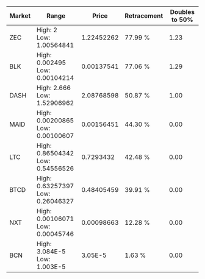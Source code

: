 | Market | Range | Price| Retracement | Doubles to 50% |
| --- | --- | --- | --- | --- |
| ZEC | High: 2<br />Low: 1.00564841 | 1.22452262 | 77.99 % | 1.23 |
| BLK | High: 0.002495<br />Low: 0.00104214 | 0.00137541 | 77.06 % | 1.29 |
| DASH | High: 2.666<br />Low: 1.52906962 | 2.08768598 | 50.87 % | 1.00 |
| MAID | High: 0.00200865<br />Low: 0.00100607 | 0.00156451 | 44.30 % | 0.00 |
| LTC | High: 0.86504342<br />Low: 0.54556526 | 0.7293432 | 42.48 % | 0.00 |
| BTCD | High: 0.63257397<br />Low: 0.26046327 | 0.48405459 | 39.91 % | 0.00 |
| NXT | High: 0.00106071<br />Low: 0.00045746 | 0.00098663 | 12.28 % | 0.00 |
| BCN | High: 3.084E-5<br />Low: 1.003E-5 | 3.05E-5 | 1.63 % | 0.00 |
